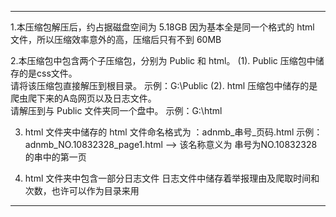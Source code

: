 ---------------------------------------------------
1.本压缩包解压后，约占据磁盘空间为 5.18GB
      因为基本全是同一个格式的 html 文件，所以压缩效率意外的高，压缩后只有不到 60MB

2.本压缩包中包含两个子压缩包，分别为 Public 和 html。
   (1). Public 压缩包中储存的是css文件。    
         请将该压缩包直接解压到根目录。   示例：G:\Public
   (2). html 压缩包中储存的是爬虫爬下来的A岛网页以及日志文件。   
         请解压到与 Public 文件夹同一个盘中。   示例：G:\html

3. html 文件夹中储存的 html 文件命名格式为 ：adnmb_串号_页码.html
   示例：adnmb_NO.10832328_page1.html   --> 该名称意义为   串号为NO.10832328的串中的第一页

4. html 文件夹中包含一部分日志文件
    日志文件中储存着举报理由及爬取时间和次数，也许可以作为目录来用
---------------------------------------------------